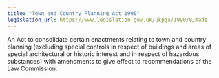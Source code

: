 ```yaml
---
title: "Town and Country Planning Act 1990"
legislation_url: https://www.legislation.gov.uk/ukpga/1990/8/made
---
```


An Act to consolidate certain enactments relating to town and country planning (excluding special controls in respect of buildings and areas of special architectural or historic interest and in respect of hazardous substances) with amendments to give effect to recommendations of the Law Commission.
